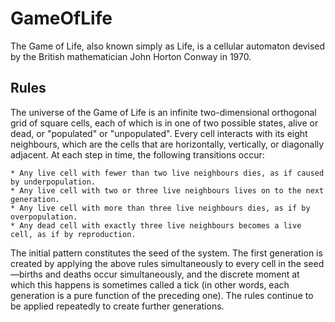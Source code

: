 # GameOfLife

The Game of Life, also known simply as Life, is a cellular automaton devised by the British mathematician John Horton Conway in 1970.

## Rules

The universe of the Game of Life is an infinite two-dimensional orthogonal grid of square cells, each of which is in one of two possible states, alive or dead, or "populated" or "unpopulated". Every cell interacts with its eight neighbours, which are the cells that are horizontally, vertically, or diagonally adjacent. At each step in time, the following transitions occur:

    * Any live cell with fewer than two live neighbours dies, as if caused by underpopulation.
    * Any live cell with two or three live neighbours lives on to the next generation.
    * Any live cell with more than three live neighbours dies, as if by overpopulation.
    * Any dead cell with exactly three live neighbours becomes a live cell, as if by reproduction.

The initial pattern constitutes the seed of the system. The first generation is created by applying the above rules simultaneously to every cell in the seed—births and deaths occur simultaneously, and the discrete moment at which this happens is sometimes called a tick (in other words, each generation is a pure function of the preceding one). The rules continue to be applied repeatedly to create further generations.